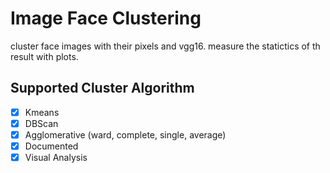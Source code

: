 # Image Face Clustering

cluster face images with their pixels and vgg16. measure the statictics of th result with plots.

## Supported Cluster Algorithm

- [x] Kmeans
- [x] DBScan
- [x] Agglomerative (ward, complete, single, average)
- [x] Documented
- [x] Visual Analysis
